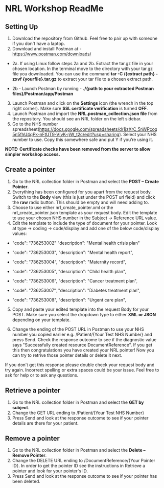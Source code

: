 NRL Workshop ReadMe
===================

Setting Up
----------
1.	Download the repository from Github. Feel free to pair up with someone if you don't have a laptop.
2.	Download and install Postman at - https://www.postman.com/downloads/

   + 2a. If using Linux follow steps 2a and 2b. Extract the tar.gz file in your chosen location. In the terminal move to the directory with your tar.gz file you downloaded. You can use the command **tar -C /{extract path} -zxvf {yourfile}.tar.gz** to extract your tar file to a chosen extract path. 
  
   + 2b - Launch Postman by running - **./{path to your extracted Postman files}/Postman/app/Postman**
 
3. Launch Postman and click on the **Settings** icon (the wrench in the top right corner). Make sure **SSL certificate verification** is turned **OFF**. 
4.	Launch Postman and import the **NRL.postman_collection.json file** from the repository. You should see an NRL folder on the left sidebar.
5.	Go to the NHS number spreadsheet(https://docs.google.com/spreadsheets/d/1jzXrC_5nWPcoq5n5fhU4qPk-nFtUT9-VIvK-rjW_t2c/edit?usp=sharing). Select your NHS number to use. Copy this somewhere safe and put Y if you’re using it.

**NOTE: Certificate checks have been removed from the server to allow simpler workshop access.**

Create a pointer
----------------
1.	Go to the NRL collection folder in Postman and select the **POST – Create Pointer**.
2.	Everything has been configured for you apart from the request body. Switch to the **Body** view (this is just under the POST url field) and click the **raw** radio button. This should be empty and will need adding to.
3.	Choose to use either nrl_create_pointer.xml or the nrl_create_pointer.json template as your request body. Edit the template to use your chosen NHS number in the Subject -> Reference URL value. 
4. Edit the template to include the type of document for your pointer. Look at type -> coding -> code/display and add one of the below
code/display values:
   
- "code": "736253002"
   "description": "Mental health crisis plan"
      
- "code": "736253003",
   "description": "Mental health report",
 
- "code": "736253004",
  "description": "Maternity record",
 
-	"code": "736253005",
   "description": "Child health plan",
 
-	"code": "736253006",
   "description": "Cancer treatment plan",
 
-	"code": "736253007",
   "description": "Diabetes treatment plan",
 
-	"code": "736253008",
   "description": "Urgent care plan",

5. Copy and paste your edited template into the request Body for your POST. Make sure you select the dropdown type to either **XML or JSON** depending on your template.

6. Change the ending of the POST URL in Postman to use your NHS number you copied earlier e.g. /Patient/{Your Test NHS Number} and press Send. Check the response outcome to see if the diagnostic value says "Successfully created resource DocumentReference". If you get this then congratulations you have created your NRL pointer! Now you can try to retrive those pointer details or delete it next.

If you don't get this response please double check your request body and try again. Incorrect spelling or extra spaces could be your issue. Feel free to ask for help or to ask any questions. 

Retrieve a pointer
------------------
1.	Go to the NRL collection folder in Postman and select the **GET by subject**.
2.	Change the GET URL ending to /Patient/{Your Test NHS Number}
3.	Press Send and look at the response outcome to see if your pointer details are there for your patient.

Remove a pointer
----------------
1.	Go to the NRL collection folder in Postman and select the **Delete – Remove Pointer**.
2.	Change the DELETE URL ending to /DocumentReference/{Your Pointer ID}. In order to get the pointer ID see the instructions in Retrieve a pointer and look for your pointer's ID.
3.	Press Send and look at the response outcome to see if your pointer has been deleted.


